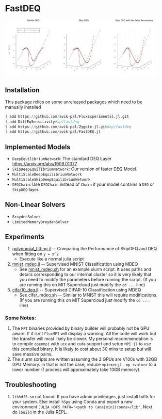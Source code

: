 # FastDEQ

![Dynamics Overview](assets/dynamics_overview.gif)

## Installation

This package relies on some unreleased packages which need to be manually installed

```julia
] add https://github.com/avik-pal/FluxExperimental.jl.git
] add DiffEqSensitivity#ap/fastdeq
] add https://github.com/avik-pal/Zygote.jl.git#ap/fastdeq
] add https://github.com/avik-pal/FastDEQ.jl
```

## Implemented Models

* `DeepEquilibriumNetwork`: The standard DEQ Layer https://arxiv.org/abs/1909.01377.
* `SkipDeepEquilibriumNetwork`: Our version of faster DEQ Model.
* `MultiScaleDeepEquilibriumNetwork`
* `MultiScaleSkipDeepEquilibriumNetwork`
* `DEQChain`: Use `DEQChain` instead of `Chain` if your model contains a `DEQ` or `SkipDEQ` layer.

## Non-Linear Solvers

* `BroydenSolver`
* `LimitedMemoryBroydenSolver`

## Experiments

1. [polynomial_fitting.jl](experiments/polynomial_fitting.jl) -- Comparing the Performance of SkipDEQ and DEQ when fitting on `y = x^2`
   *  Execute like a normal julia script 
2. [mnist_mdeq.jl](experiments/mnist_mdeq.jl) -- Supervised MNIST Classification using MDEQ
   *  See [mnist_mdeq.sh](scripts/mnist_mdeq.sh) for an example slurm script. It uses paths and details corresponding to our internal cluster so it is very likely that you need to modify the parameters before running the script. (If you are running this on MIT Supercloud just modify the `cd ...` line)
3. [cifar10_deq.jl](experiments/cifar10_deq.jl) -- Supervised CIFAR-10 Classification using MDEQ
   *  See [cifar_mdeq.sh](scripts/cifar_mdeq.sh) -- Similar to MNIST this will require modifications. (If you are running this on MIT Supercloud just modify the `cd ...` line)

### Some Notes:

1. The `MPI` binaries provided by binary builder will probably not be GPU aware. If it isn't `FluxMPI` will display a warning. All the code will work but the transfer will most likely be slower. My personal recommendation is to compile `openmpi` with `ucx` and `cuda` support and setup `MPI.jl` to use this compiled binary. It is likely to cost about 30 mins to setup but will save massive pains.
2. The slurm scripts are written assuming the 2 GPUs are V100s with 32GB GPU Memory. In that is not the case, reduce `mpiexecjl -np <value>` to a lower number (1 process will approximately take 10GB memory).


## Troubleshooting

1. `libhdf5.so` not found: If you have admin priviledges, just install hdf5 for your system. Else install `h5py` using Conda and export a new environment `JULIA_HDF5_PATH="<path to (ana|mini)conda>/lib"`. Next do `]build` in the Julia REPL.
